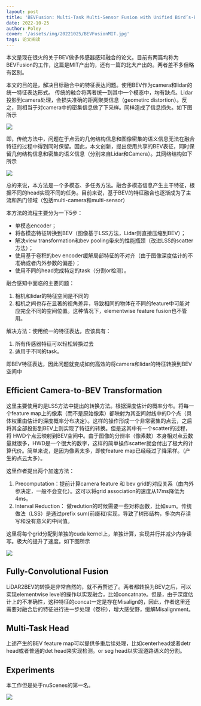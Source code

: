 ```yaml
---
layout: post
title: 'BEVFusion: Multi-Task Multi-Sensor Fusion with Unified Bird’s-Eye View Representation'
date: 2022-10-25
author: Poley
cover: '/assets/img/20221025/BEVFusionMIT.jpg'
tags: 论文阅读
---
```


本文是现在很火的关于BEV做多传感器感知融合的论文。目前有两篇均称为BEVFusion的工作，这篇是MIT产出的，还有一篇的北大产出的。两者差不多但略有区别。

本文的目的是，解决目标融合中的特征表达问题。使用BEV作为camera和lidar的统一特征表达形式。
传统的融合将两者统一到其中一个模态中，均有缺点。Lidar投影到camera处理，会损失准确的距离聚类信息（geometirc distortion）。反之，则相当于对camera中的密集信息做了下采样。同样造成了信息损失。如下图所示

![](/assets/img/20221025/BEVFusionMITF1.jpg)

即，传统方法中，问题在于点云的几何结构信息和图像密集的语义信息无法在融合特征的过程中得到同时保留。因此，本文创新，提出使用共享的BEV表征，同时保留几何结构信息和密集的语义信息（分别来自Lidar和Camera）。其网络结构如下所示

![](/assets/img/20221025/BEVFusionMITF2.jpg)

总的来说，本方法是一个多模态、多任务方法。融合多模态信息产生主干特征，根据不同的head实现不同的任务。目前来说，基于BEV的特征融合也逐渐成为了主流和热门领域（包括multi-camera和multi-sensor）

本方法的流程主要分为一下5步：
+ 单模态encoder；
+ 将各模态特征转换到BEV（图像基于LSS方法，Lidar则直接压缩到BEV）；
+ 解决view transformation和bev pooling带来的性能瓶颈（改进LSS的scatter方法）；
+ 使用基于卷积的bev encoder缓解局部特征的不对齐（由于图像深度估计的不准确或者内外参数的偏差）；
+ 使用不同的head完成特定的task（分割or检测）。

融合感知中面临的主要问题：
1. 相机和lidar的特征空间是不同的
2. 相机之间也存在显著的视角差异，导致相同的物体在不同的feature中可能对应完全不同的空间位置。这种情况下，elementwise feature fusion也不管用。

解决方法：使用统一的特征表达，应该具有：
1. 所有传感器特征可以轻松转换过去
2. 适用于不同的task。

即BEV特征表达，因此问题就变成如何高效的将camera和lidar的特征转换到BEV空间中
## Efficient Camera-to-BEV Transformation
这里主要使用的是LSS方法中提出的转换方法。根据深度估计的概率分布。将每一个feature map上的像素（而不是原始像素）都映射为其空间射线中的D个点（具体权重由估计的深度概率分布决定）。这样的操作形成一个非常密集的点云，之后将其全部投影到BEV上则实现了特征的转换。但是这其中有一个scatter的过程，将 HWD个点云映射到BEV空间中。由于图像的分辨率（像素数）本身相对点云数量就很多，HWD是一个很大的数字，这样的简单操作scatter就会付出了极大的计算代价。简单来说，是因为像素太多，即使feature map已经经过了降采样。（产生的点云太多）。

这里作者提出两个加速方法：
1. Precomputation：提前计算camera feature 和 bev grid的对应关系（由内外参决定，一般不会变化）。这可以将grid association的速度从17ms降低为4ms。
2. Interval Reduction： 做redution的时候需要一些对称函数，比如sum。传统做法（LSS）是通过prefix sum(前缀和)实现，导致了树形结构，多次内存读写和没有意义的中间值。

这里将每个grid分配到单独的cuda kernel上，单独计算，实现并行并减少内存读写。极大的提升了速度。如下图所示

![](/assets/img/20221025/BEVFusionMITF3.jpg)

## Fully-Convolutional Fusion

LiDAR2BEV的转换是非常自然的，就不再赘述了。两者都转换为BEV之后，可以实现elementwise level的操作以实现融合，比如concatnate。但是，由于深度估计上的不准确性，这种特征的concat一定是存在Misalign的，因此，作者这里还需要对融合后的特征进行进一步处理（卷积），增大感受野，缓解Misalignment。

## Multi-Task Head

上述产生的BEV feature map可以提供多重后续处理，比如centerhead或者detr head或者普通的det head来实现检测。or seg head以实现道路语义的分割。

## Experiments

本工作但是处于nuScenes的第一名。

![](/assets/img/20221025/BEVFusionMITT1.jpg)